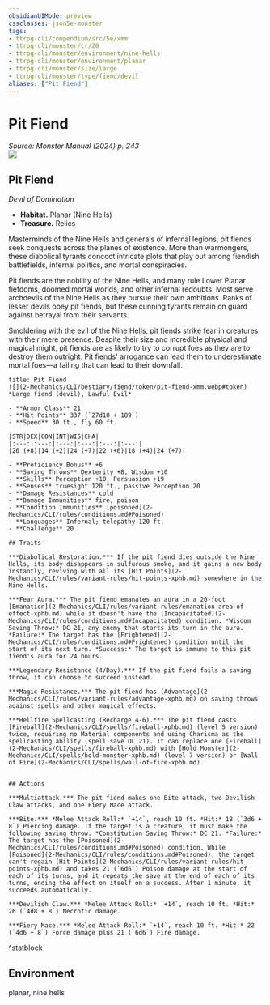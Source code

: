 ```yaml
---
obsidianUIMode: preview
cssclasses: json5e-monster
tags:
- ttrpg-cli/compendium/src/5e/xmm
- ttrpg-cli/monster/cr/20
- ttrpg-cli/monster/environment/nine-hells
- ttrpg-cli/monster/environment/planar
- ttrpg-cli/monster/size/large
- ttrpg-cli/monster/type/fiend/devil
aliases: ["Pit Fiend"]
---
```

# Pit Fiend
*Source: Monster Manual (2024) p. 243*  
![](2-Mechanics/CLI/bestiary/fiend/img/pit-fiend.webp#right)

## Pit Fiend

*Devil of Domination*

- **Habitat.** Planar (Nine Hells)  
- **Treasure.** Relics  

Masterminds of the Nine Hells and generals of infernal legions, pit fiends seek conquests across the planes of existence. More than warmongers, these diabolical tyrants concoct intricate plots that play out among fiendish battlefields, infernal politics, and mortal conspiracies.

Pit fiends are the nobility of the Nine Hells, and many rule Lower Planar fiefdoms, doomed mortal worlds, and other infernal redoubts. Most serve archdevils of the Nine Hells as they pursue their own ambitions. Ranks of lesser devils obey pit fiends, but these cunning tyrants remain on guard against betrayal from their servants.

Smoldering with the evil of the Nine Hells, pit fiends strike fear in creatures with their mere presence. Despite their size and incredible physical and magical might, pit fiends are as likely to try to corrupt foes as they are to destroy them outright. Pit fiends' arrogance can lead them to underestimate mortal foes—a failing that can lead to their downfall.

```ad-statblock
title: Pit Fiend
![](2-Mechanics/CLI/bestiary/fiend/token/pit-fiend-xmm.webp#token)
*Large fiend (devil), Lawful Evil*

- **Armor Class** 21 
- **Hit Points** 337 (`27d10 + 189`) 
- **Speed** 30 ft., fly 60 ft.

|STR|DEX|CON|INT|WIS|CHA|
|:---:|:---:|:---:|:---:|:---:|:---:|
|26 (+8)|14 (+2)|24 (+7)|22 (+6)|18 (+4)|24 (+7)|

- **Proficiency Bonus** +6
- **Saving Throws** Dexterity +8, Wisdom +10
- **Skills** Perception +10, Persuasion +19
- **Senses** truesight 120 ft., passive Perception 20
- **Damage Resistances** cold
- **Damage Immunities** fire, poison
- **Condition Immunities** [poisoned](2-Mechanics/CLI/rules/conditions.md#Poisoned)
- **Languages** Infernal; telepathy 120 ft.
- **Challenge** 20

## Traits

***Diabolical Restoration.*** If the pit fiend dies outside the Nine Hells, its body disappears in sulfurous smoke, and it gains a new body instantly, reviving with all its [Hit Points](2-Mechanics/CLI/rules/variant-rules/hit-points-xphb.md) somewhere in the Nine Hells.

***Fear Aura.*** The pit fiend emanates an aura in a 20-foot [Emanation](2-Mechanics/CLI/rules/variant-rules/emanation-area-of-effect-xphb.md) while it doesn't have the [Incapacitated](2-Mechanics/CLI/rules/conditions.md#Incapacitated) condition. *Wisdom Saving Throw:* DC 21, any enemy that starts its turn in the aura. *Failure:* The target has the [Frightened](2-Mechanics/CLI/rules/conditions.md#Frightened) condition until the start of its next turn. *Success:* The target is immune to this pit fiend's aura for 24 hours.

***Legendary Resistance (4/Day).*** If the pit fiend fails a saving throw, it can choose to succeed instead.

***Magic Resistance.*** The pit fiend has [Advantage](2-Mechanics/CLI/rules/variant-rules/advantage-xphb.md) on saving throws against spells and other magical effects.

***Hellfire Spellcasting (Recharge 4-6).*** The pit fiend casts [Fireball](2-Mechanics/CLI/spells/fireball-xphb.md) (level 5 version) twice, requiring no Material components and using Charisma as the spellcasting ability (spell save DC 21). It can replace one [Fireball](2-Mechanics/CLI/spells/fireball-xphb.md) with [Hold Monster](2-Mechanics/CLI/spells/hold-monster-xphb.md) (level 7 version) or [Wall of Fire](2-Mechanics/CLI/spells/wall-of-fire-xphb.md).


## Actions

***Multiattack.*** The pit fiend makes one Bite attack, two Devilish Claw attacks, and one Fiery Mace attack.

***Bite.*** *Melee Attack Roll:* `+14`, reach 10 ft. *Hit:* 18 (`3d6 + 8`) Piercing damage. If the target is a creature, it must make the following saving throw. *Constitution Saving Throw:* DC 21. *Failure:* The target has the [Poisoned](2-Mechanics/CLI/rules/conditions.md#Poisoned) condition. While [Poisoned](2-Mechanics/CLI/rules/conditions.md#Poisoned), the target can't regain [Hit Points](2-Mechanics/CLI/rules/variant-rules/hit-points-xphb.md) and takes 21 (`6d6`) Poison damage at the start of each of its turns, and it repeats the save at the end of each of its turns, ending the effect on itself on a success. After 1 minute, it succeeds automatically.

***Devilish Claw.*** *Melee Attack Roll:* `+14`, reach 10 ft. *Hit:* 26 (`4d8 + 8`) Necrotic damage.

***Fiery Mace.*** *Melee Attack Roll:* `+14`, reach 10 ft. *Hit:* 22 (`4d6 + 8`) Force damage plus 21 (`6d6`) Fire damage.
```
^statblock

## Environment

planar, nine hells